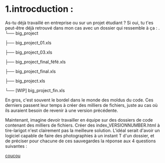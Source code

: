 # 1.introcduction :
As-tu déjà travaillé en entreprise ou sur un projet étudiant ? Si oui, tu t'es peut-être déjà retrouvé dans mon cas avec un dossier qui ressemble à ça :
.
└── big_project
  
  ├── big_project_01.xls
   
  ├── big_project_03.xls
  
  ├── big_project_final_féfé.xls
  
  ├── big_project_final.xls
 
  ├── big_project.xls
 
  └── [WIP] big_project_fin.xls

En gros, c'est souvent le bordel dans le monde des moldus du code. Ces derniers passent leur temps à créer des milliers de fichiers, juste au cas où ils auraient besoin de revenir à une version précédente.

Maintenant, imagine devoir travailler en équipe sur des dossiers de code contenant des milliers de fichiers. Créer des index_VERSIONNUMBER.html à tire-larigot n'est clairement pas la meilleure solution. L'idéal serait d'avoir un logiciel capable de faire des photographies à un instant T d'un dossier, et de préciser pour chacune de ces sauvegardes la réponse aux 4 questions suivantes :



[coucou](https://upload.wikimedia.org/wikipedia/commons/8/8a/Avion_Air_France%2C_20_novembre_2013%2C_Tunis_01.jpg)
